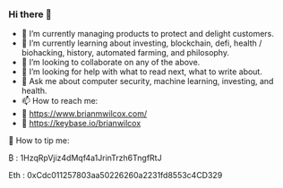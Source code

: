 ### Hi there 👋

- 🔭 I’m currently managing products to protect and delight customers. 
- 🌱 I’m currently learning about investing, blockchain, defi, health / biohacking, history, automated farming, and philosophy. 
- 👯 I’m looking to collaborate on any of the above. 
- 🤔 I’m looking for help with what to read next, what to write about. 
- 💬 Ask me about computer security, machine learning, investing, and health. 
- 📫 How to reach me: 
- 🔗 https://www.brianmwilcox.com/
- 🔗 https://keybase.io/brianwilcox

🎁 How to tip me: 


₿ : 1HzqRpVjiz4dMqf4a1JrinTrzh6TngfRtJ

Eth : 0xCdc011257803aa50226260a2231fd8553c4CD329
